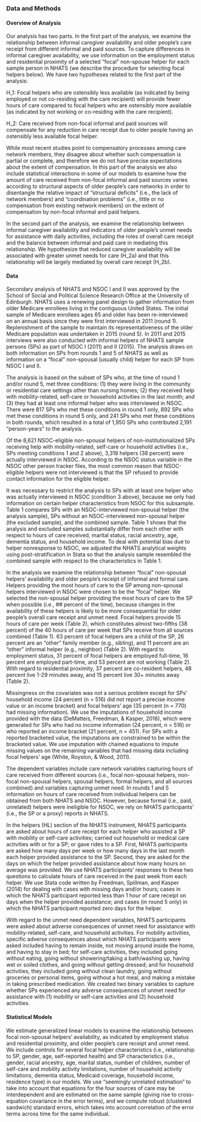 ### Data and Methods

#### Overview of Analysis

Our analysis has two parts. In the first part of the analysis, we examine the relationship between informal caregiver availability and older people’s care receipt from different informal and paid sources. To capture differences in informal caregiver availability, we use information on the employment status and residential proximity of a selected “focal” non-spouse helper for each sample person in NHATS (we describe the procedure for selecting focal helpers below). We have two hypotheses related to the first part of the analysis: 

H_1: Focal helpers who are ostensibly less available (as indicated by being employed or not co-residing with the care recipient) will provide fewer hours of care compared to focal helpers who are ostensibly more available (as indicated by not working or co-residing with the care recipient).

H_2: Care received from non-focal informal and paid sources will compensate for any reduction in care receipt due to older people having an ostensibly less available focal helper.

While most recent studies point to compensatory processes among care network members, they disagree about whether such compensation is partial or complete, and therefore we do not have precise expectations about the extent of compensation. In this part of the analysis we also include statistical interactions in some of our models to examine how the amount of care received from non-focal informal and paid sources varies according to structural aspects of older people’s care networks in order to disentangle the relative impact of “structural deficits” (i.e., the lack of network members) and “coordination problems” (i.e., little or no compensation from existing network members) on the extent of compensation by non-focal informal and paid helpers. 

In the second part of the analysis, we examine the relationship between informal caregiver availability and indicators of older people’s unmet needs for assistance with daily activities, including the roles of overall care receipt and the balance between informal and paid care in mediating this relationship. We hypothesize that reduced caregiver availability will be associated with greater unmet needs for care (H_2a) and that this relationship will be largely mediated by overall care receipt (H_2b).

#### Data

Secondary analysis of NHATS and NSOC I and II was approved by the School of Social and Political Science Research Office at the University of Edinburgh. NHATS uses a renewing panel design to gather information from older Medicare enrollees living in the contiguous United States. The initial sample of Medicare enrollees ages 65 and older has been re-interviewed on an annual basis since they were first interviewed in 2011 (round 1). Replenishment of the sample to maintain its representativeness of the older Medicare population was undertaken in 2015 (round 5). In 2011 and 2015 interviews were also conducted with informal helpers of NHATS sample persons (SPs) as part of NSOC I (2011) and II (2015). The analysis draws on both information on SPs from rounds 1 and 5 of NHATS as well as information on a “focal” non-spousal (usually child) helper for each SP from NSOC I and II. 

The analysis is based on the subset of SPs who, at the time of round 1 and/or round 5, met three conditions: (1) they were living in the community or residential care settings other than nursing homes; (2) they received help with mobility-related, self-care or household activities in the last month; and (3) they had at least one informal helper who was interviewed in NSOC. There were 817 SPs who met these conditions in round 1 only, 892 SPs who met these conditions in round 5 only, and 241 SPs who met these conditions in both rounds, which resulted in a total of 1,950 SPs who contributed 2,191 “person-years” to the analysis.

Of the 8,621 NSOC-eligible non-spousal helpers of non-institutionalized SPs receiving help with mobility-related, self-care or household activities (i.e., SPs meeting conditions 1 and 2 above), 3,318 helpers (38 percent) were actually interviewed in NSOC. According to the NSOC status variable in the NSOC other person tracker files, the most common reason that NSOC-eligible helpers were not interviewed is that the SP refused to provide contact information for the eligible helper. 

It was necessary to restrict the analysis to SPs with at least one helper who was actually interviewed in NSOC (condition 3 above), because we only had information on certain helper characteristics from NSOC for this subsample. Table 1 compares SPs with an NSOC-interviewed non-spousal helper (the analysis sample), SPs without an NSOC-interviewed non-spousal helper (the excluded sample), and the combined sample. Table 1 shows that the analysis and excluded samples substantially differ from each other with respect to hours of care received, marital status, racial ancestry, age, dementia status, and household income. To deal with potential bias due to helper nonresponse to NSOC, we adjusted the NHATS analytical weights using post-stratification in Stata so that the analysis sample resembled the combined sample with respect to the characteristics in Table 1.

In the analysis we examine the relationship between “focal” non-spousal helpers’ availability and older people’s receipt of informal and formal care. Helpers providing the most hours of care to the SP among non-spousal helpers interviewed in NSOC were chosen to be the “focal” helper. We selected the non-spousal helper providing the most hours of care to the SP when possible (i.e., ## percent of the time), because changes in the availability of these helpers is likely to be more consequential for older people’s overall care receipt and unmet need. Focal helpers provide 15 hours of care per week (Table 2), which constitutes almost two-fifths (38 percent) of the 40 hours of care per week that SPs receive from all sources combined (Table 1). 63 percent of focal helpers are a child of the SP, 26 percent are an “other” family member (e.g., sibling), and 11 percent are an “other” informal helper (e.g., neighbor) (Table 2). With regard to employment status, 31 percent of focal helpers are employed full-time, 16 percent are employed part-time, and 53 percent are not working (Table 2). With regard to residential proximity, 37 percent are co-resident helpers, 48 percent live 1-29 minutes away, and 15 percent live 30+ minutes away (Table 2). 

Missingness on the covariates was not a serious problem except for SPs’ household income (24 percent (n = 516) did not report a precise income value or an income bracket) and focal helpers’ age (35 percent (n = 770) had missing information). We use the imputations of household income provided with the data (DeMatteis, Freedman, & Kasper, 2016), which were generated for SPs who had no income information (24 percent, n = 516) or who reported an income bracket (21 percent, n = 451). For SPs with a reported bracketed value, the imputations are constrained to be within the bracketed value. We use imputation with chained equations to impute missing values on the remaining variables that had missing data including focal helpers’ age (White, Royston, & Wood, 2011). 

The dependent variables include care network variables capturing hours of care received from different sources (i.e., focal non-spousal helpers, non-focal non-spousal helpers, spousal helpers, formal helpers, and all sources combined) and variables capturing unmet need. In rounds 1 and 5 information on hours of care received from individual helpers can be obtained from both NHATS and NSOC. However, because formal (i.e., paid, unrelated) helpers were ineligible for NSOC, we rely on NHATS participants’ (i.e., the SP or a proxy) reports in NHATS. 

In the helpers (HL) section of the NHATS instrument, NHATS participants are asked about hours of care receipt for each helper who assisted a SP with mobility or self-care activities; carried out household or medical care activities with or for a SP; or gave rides to a SP. First, NHATS participants are asked how many days per week or how many days in the last month each helper provided assistance to the SP. Second, they are asked for the days on which the helper provided assistance about how many hours on average was provided. We use NHATS participants’ responses to these two questions to calculate hours of care received in the past week from each helper. We use Stata code written by Freedman, Spillman, and Kasper (2014) for dealing with cases with missing days and/or hours; cases in which the NHATS participant reported less than 1 hour of care receipt on days when the helper provided assistance; and cases (in round 5 only) in which the NHATS participant reported zero days for the helper. 

With regard to the unmet need dependent variables, NHATS participants were asked about adverse consequences of unmet need for assistance with mobility-related, self-care, and household activities. For mobility activities, specific adverse consequences about which NHATS participants were asked included having to remain inside, not moving around inside the home, and having to stay in bed; for self-care activities, they included going without eating, going without showering/taking a bath/washing up, having wet or soiled clothes, and going without getting dressed; and for household activities, they included going without clean laundry, going without groceries or personal items, going without a hot meal, and making a mistake in taking prescribed medication. We created two binary variables to capture whether SPs experienced any adverse consequences of unmet need for assistance with (1) mobility or self-care activities and (2) household activities. 

#### Statistical Models

We estimate generalized linear models to examine the relationship between focal non-spousal helpers’ availability, as indicated by employment status and residential proximity, and older people’s care receipt and unmet need. We include controls for several focal helper characteristics (i.e., relationship to SP, gender, age, self-reported health) and SP characteristics (i.e., gender, racial ancestry, age, marital status, number of children, number of self-care and mobility activity limitations, number of household activity limitations, dementia status, Medicaid coverage, household income, residence type) in our models.  We use “seemingly unrelated estimation” to take into account that equations for the four sources of care may be interdependent and are estimated on the same sample (giving rise to cross-equation covariance in the error terms), and we compute robust (clustered sandwich) standard errors, which takes into account correlation of the error terms across time for the same individual.
